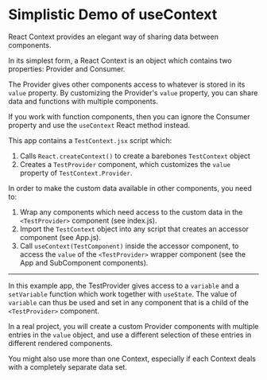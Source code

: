 # Simplistic Demo of useContext

React Context provides an elegant way of sharing data between components.

In its simplest form, a React Context is an object which contains two properties: Provider and Consumer.

The Provider gives other components access to whatever is stored in its `value` property. By customizing the Provider's `value` property, you can share data and functions with multiple components.

If you work with function components, then you can ignore the Consumer property and use the `useContext` React method instead.

This app contains a `TestContext.jsx` script which:
1. Calls `React.createContext()` to create a barebones `TestContext` object
2. Creates a `TestProvider` component, which customizes the `value` property of `TestContext.Provider`.

In order to make the custom data available in other components, you need to:

1. Wrap any components which need access to the custom data in the `<TestProvider>` component (see index.js).
2. Import the `TestContext` object into any script that creates an accessor component (see App.js).
3. Call `useContext(TestComponent)` inside the accessor component, to access the `value` of the `<TestProvider>` wrapper component (see the App and SubComponent components).

---

In this example app, the TestProvider gives access to a `variable` and a `setVariable` function which work together with `useState`. The value of `variable` can thus be used and set in any component that is a child of the `<TestProvider>` component.

In a real project, you will create a custom Provider components with multiple entries in the `value` object, and use a different selection of these entries in different rendered components.

You might also use more than one Context, especially if each Context deals with a completely separate data set.